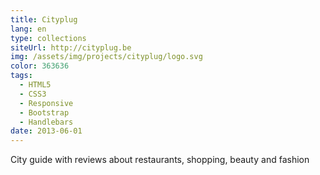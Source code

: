 ```yaml
---
title: Cityplug
lang: en
type: collections
siteUrl: http://cityplug.be
img: /assets/img/projects/cityplug/logo.svg
color: 363636
tags:
  - HTML5
  - CSS3
  - Responsive
  - Bootstrap
  - Handlebars
date: 2013-06-01
---
```


City guide with reviews about restaurants, shopping, beauty and fashion
